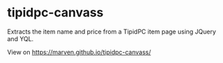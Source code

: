 tipidpc-canvass
===============

Extracts the item name and price from a TipidPC item page using JQuery and YQL.

View on https://marven.github.io/tipidpc-canvass/
